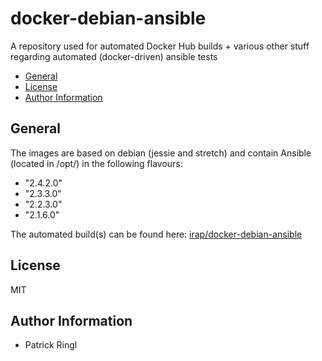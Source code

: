 # docker-debian-ansible

A repository used for automated Docker Hub builds + various other stuff regarding automated (docker-driven) ansible tests

<!-- toc -->

- [General](#general)
- [License](#license)
- [Author Information](#author-information)

<!-- tocstop -->

## General

The images are based on debian (jessie and stretch) and contain Ansible (located in /opt/) in the following flavours:
  - "2.4.2.0"
  - "2.3.3.0"
  - "2.2.3.0"
  - "2.1.6.0"

The automated build(s) can be found here: [irap/docker-debian-ansible](https://hub.docker.com/r/irap/docker-debian-ansible/)

## License

MIT

## Author Information

* Patrick Ringl
